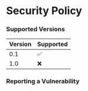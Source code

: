 # Security Policy

### Supported Versions

| Version | Supported          |
|---------| ------------------ |
| 0.1     | :white_check_mark: |
| 1.0     | :x:                |

### Reporting a Vulnerability

